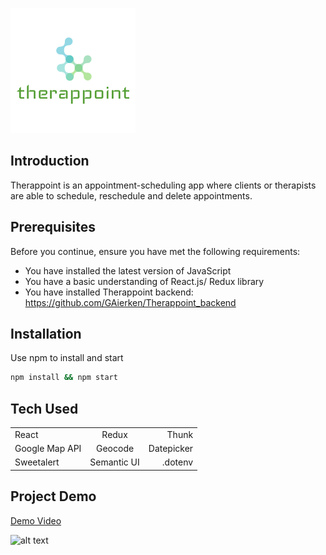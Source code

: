 
![alt text](https://github.com/GAierken/Therappoint_frontend/raw/master/src/logo.png "Therappoint")

## Introduction
Therappoint is an appointment-scheduling app where clients or therapists are able to schedule, reschedule and delete appointments. 

## Prerequisites
Before you continue, ensure you have met the following requirements:
* You have installed the latest version of JavaScript
* You have a basic understanding of React.js/ Redux library
* You have installed Therappoint backend: https://github.com/GAierken/Therappoint_backend

## Installation 
Use npm to install and start

```bash
npm install && npm start
```

## Tech Used
|               |            |           |
| ------------- |:----------:| ---------:|
| React         | Redux      | Thunk     |
| Google Map API| Geocode    | Datepicker|
| Sweetalert    | Semantic UI| .dotenv   |

## Project Demo
[Demo Video](https://www.youtube.com/watch?v=QZEsGHZpaoo&feature=youtu.be)


![alt text](https://github.com/GAierken/Therappoint_frontend/raw/master/Therappoint.gif "Therappoint")